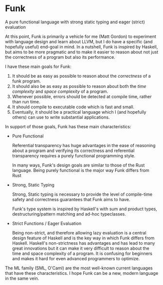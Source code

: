 Funk
====

A pure functional language with strong static typing and eager (strict)
evaluation

At this point, Funk is primarily a vehicle for me (Matt Gordon) to
experiment with language design and learn about LLVM, but I do have a
specific (and hopefully useful) end-goal in mind. In a nutshell, Funk is
inspired by Haskell, but aims to be more pragmatic and to make it easier
to reason about not just the correctness of a program but also its
performance.

I have these main goals for Funk:

1.  It should be as easy as possible to reason about the *correctness*
    of a funk program.
2.  It should also be as easy as possible to reason about both the
    *time complexity* and *space complexity* of a program.
3.  Whenever possible, errors should be detected at compile time,
    rather than run time.
4.  It should compile to executable code which is fast and small.
5.  Eventually, it should be a practical language which I (and
    hopefully others) can use to write substantial applications.

In support of those goals, Funk has these main characteristics:

*   Pure Functional

    Referential transparency has huge advantages in the ease of reasoning
    about a program and verifying its correctness and referential
    transparency requires a purely functional programming style.

    In many ways, Funk's design goals are similar to those of the Rust
    language. Being purely functional is the major way Funk differs from
    Rust

*   Strong, Static Typing

    Strong, Static typing is necessary to provide the level of
    compile-time safety and correctness guarantees that Funk aims to
    have.

    Funk's type system is inspired by Haskell's with sum and product
    types, destructuring/pattern matching and ad-hoc typeclasses.

*   Strict Functions / Eager Evaluation

    Being non-strict, and therefore allowing lazy evaluation is a central
    design feature of Haskell and is the key way in which Funk differs
    from Haskell. Haskell's non-strictness has advantages and has lead
    to many great innovations but it can make it very difficult to
    reason about the time and space complexity of a program. It is
    confusing for beginners and makes it hard for even advanced
    programmers to optimize.

The ML family (SML, O'Caml) are the most well-known current
languages that have these characteristics. I hope Funk can be a new,
modern language in the same vein.